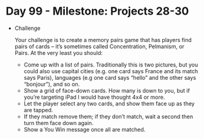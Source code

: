 # Day 99 - Milestone: Projects 28-30

- Challenge

    Your challenge is to create a memory pairs game that has players find pairs of cards – it’s sometimes called Concentration, Pelmanism, or Pairs. At the very least you should:

    - Come up with a list of pairs. Traditionally this is two pictures, but you could also use capital cities (e.g. one card says France and its match says Paris), languages (e.g one card says “hello” and the other says “bonjour”), and so on.
    - Show a grid of face-down cards. How many is down to you, but if you’re targeting iPad I would have thought 4x4 or more.
    - Let the player select any two cards, and show them face up as they are tapped.
    - If they match remove them; if they don’t match, wait a second then turn them face down again.
    - Show a You Win message once all are matched.
